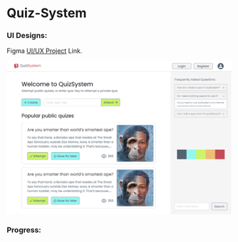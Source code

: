 # Quiz-System

### UI Designs:
Figma [UI/UX Project](https://www.figma.com/file/4U0WQHa8ElhqsVfusbo3Sh/QuizSystemProject?node-id=0%3A1) Link.

![plot](./ui/HomePage.jpg)

### Progress:
